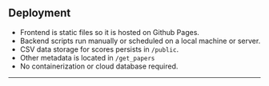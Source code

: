 ## Deployment

- Frontend is static files so it is hosted on Github Pages.
- Backend scripts run manually or scheduled on a local machine or server.
- CSV data storage for scores persists in `/public`.
- Other metadata is located in `/get_papers`
- No containerization or cloud database required.

---